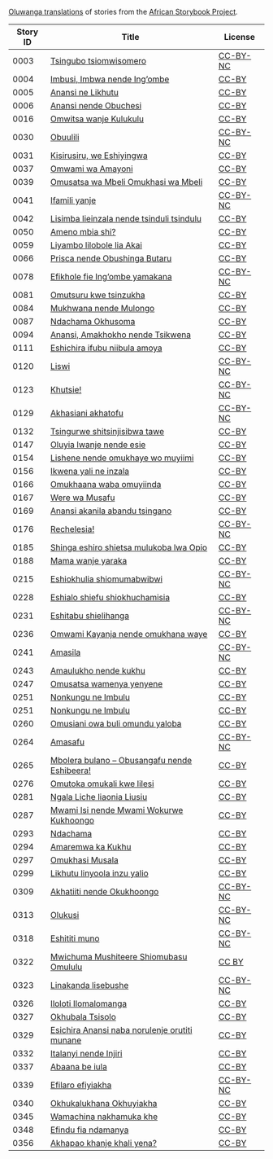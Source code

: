 [Oluwanga translations](http://my.africanstorybook.org/language/oluwanga) of stories from the [African Storybook Project](http://my.africanstorybook.org).

Story ID | Title | License
-------- | ----- | -------
0003 | [Tsingubo tsiomwisomero](http://africanstorybook.org/stories/tsingubo-tsiomwisomero) | [CC-BY-NC](https://creativecommons.org/licenses/by-nc/3.0/)
0004 | [Imbusi, Imbwa nende Ing’ombe](http://africanstorybook.org/stories/imbusi-imbwa-nende-ing’ombe) | [CC-BY](https://creativecommons.org/licenses/by/3.0/)
0005 | [Anansi ne Likhutu](http://africanstorybook.org/stories/anansi-ne-likhutu) | [CC-BY](https://creativecommons.org/licenses/by/3.0/)
0006 | [Anansi nende Obuchesi](http://africanstorybook.org/stories/anansi-nende-obuchesi) | [CC-BY](https://creativecommons.org/licenses/by/3.0/)
0016 | [Omwitsa wanje Kulukulu](http://africanstorybook.org/stories/omwitsa-wanje-kulukulu) | [CC-BY](https://creativecommons.org/licenses/by/3.0/)
0030 | [Obuulili](http://africanstorybook.org/stories/obuulili) | [CC-BY-NC](https://creativecommons.org/licenses/by-nc/3.0/)
0031 | [Kisirusiru, we Eshiyingwa](http://africanstorybook.org/stories/kisirusiru-we-eshiyingwa) | [CC-BY](https://creativecommons.org/licenses/by/3.0/)
0037 | [Omwami wa Amayoni](http://africanstorybook.org/stories/omwami-wa-amayoni) | [CC-BY](https://creativecommons.org/licenses/by/3.0/)
0039 | [Omusatsa wa Mbeli Omukhasi wa Mbeli](http://africanstorybook.org/stories/omusatsa-wa-mbeli-omukhasi-wa-mbeli) | [CC-BY](https://creativecommons.org/licenses/by/3.0/)
0041 | [Ifamili yanje](http://africanstorybook.org/stories/ifamili-yanje-0) | [CC-BY-NC](https://creativecommons.org/licenses/by-nc/3.0/)
0042 | [Lisimba lieinzala nende tsinduli tsindulu](http://africanstorybook.org/stories/lisimba-lieinzala-nende-tsinduli-tsindulu) | [CC-BY](https://creativecommons.org/licenses/by/3.0/)
0050 | [Ameno mbia shi?](http://africanstorybook.org/stories/ameno-mbia-shi) | [CC-BY](https://creativecommons.org/licenses/by/3.0/)
0059 | [Liyambo lilobole lia Akai](http://africanstorybook.org/stories/liyambo-lilobole-lia-akai) | [CC-BY](https://creativecommons.org/licenses/by/3.0/)
0066 | [Prisca nende Obushinga Butaru](http://africanstorybook.org/stories/prisca-nende-obushinga-butaru) | [CC-BY](https://creativecommons.org/licenses/by/3.0/)
0078 | [Efikhole fie Ing’ombe yamakana](http://africanstorybook.org/stories/efikhole-fie-ing’ombe-yamakana) | [CC-BY-NC](https://creativecommons.org/licenses/by-nc/3.0/)
0081 | [Omutsuru kwe tsinzukha](http://africanstorybook.org/stories/omutsuru-kwe-tsinzukha) | [CC-BY](https://creativecommons.org/licenses/by/4.0/)
0084 | [Mukhwana nende Mulongo](http://africanstorybook.org/stories/mukhwana-nende-mulongo) | [CC-BY](https://creativecommons.org/licenses/by/3.0/)
0087 | [Ndachama Okhusoma](http://africanstorybook.org/reader.php?id=19591&d=0&a=1) | [CC-BY](https://creativecommons.org/licenses/by/3.0/)
0094 | [Anansi, Amakhokho nende Tsikwena](http://africanstorybook.org/stories/anansi-amakhokho-nende-tsikwena) | [CC-BY](https://creativecommons.org/licenses/by/3.0/)
0111 | [Eshichira ifubu niibula amoya](http://africanstorybook.org/stories/eshichira-ifubu-niibula-amoya) | [CC-BY](https://creativecommons.org/licenses/by/3.0/)
0120 | [Liswi](http://africanstorybook.org/stories/liswi) | [CC-BY-NC](https://creativecommons.org/licenses/by-nc/3.0/)
0123 | [Khutsie!](http://africanstorybook.org/stories/khutsie) | [CC-BY-NC](https://creativecommons.org/licenses/by-nc/3.0/)
0129 | [Akhasiani akhatofu](http://africanstorybook.org/stories/akhasiani-akhatofu) | [CC-BY-NC](https://creativecommons.org/licenses/by-nc/3.0/)
0132 | [Tsingurwe shitsinjisibwa tawe](http://africanstorybook.org/stories/tsingurwe-shitsinjisibwa-tawe) | [CC-BY](https://creativecommons.org/licenses/by/3.0/)
0147 | [Oluyia lwanje nende esie](http://africanstorybook.org/stories/oluyia-lwanje-nende-esie) | [CC-BY](https://creativecommons.org/licenses/by/3.0/)
0154 | [Lishene nende omukhaye wo muyiimi](http://africanstorybook.org/stories/lishene-nende-omukhaye-wo-muyiimi) | [CC-BY](https://creativecommons.org/licenses/by/3.0/)
0156 | [Ikwena yali ne inzala](http://africanstorybook.org/stories/ikwena-yali-ne-inzala) | [CC-BY](https://creativecommons.org/licenses/by/3.0/)
0166 | [Omukhaana waba omuyiinda](http://africanstorybook.org/stories/omukhaana-waba-omuyiinda) | [CC-BY](https://creativecommons.org/licenses/by/3.0/)
0167 | [Were wa Musafu](http://africanstorybook.org/stories/were-wa-musafu) | [CC-BY](https://creativecommons.org/licenses/by/3.0/)
0169 | [Anansi akanila abandu tsingano](http://africanstorybook.org/stories/anansi-akanila-abandu-tsingano) | [CC-BY](https://creativecommons.org/licenses/by/3.0/)
0176 | [Rechelesia!](http://africanstorybook.org/stories/rechelesia) | [CC-BY-NC](https://creativecommons.org/licenses/by-nc/3.0/)
0185 | [Shinga eshiro shietsa mulukoba lwa Opio](http://africanstorybook.org/stories/shinga-eshiro-shietsa-mulukoba-lwa-opio) | [CC-BY](https://creativecommons.org/licenses/by/3.0/)
0188 | [Mama wanje yaraka](http://africanstorybook.org/stories/mama-wanje-yaraka) | [CC-BY](https://creativecommons.org/licenses/by/3.0/)
0215 | [Eshiokhulia shiomumabwibwi](http://africanstorybook.org/stories/eshiokhulia-shiomumabwibwi) | [CC-BY-NC](https://creativecommons.org/licenses/by-nc/3.0/)
0228 | [Eshialo shiefu shiokhuchamisia](http://africanstorybook.org/stories/eshialo-shiefu-shiokhuchamisia) | [CC-BY](https://creativecommons.org/licenses/by/3.0/)
0231 | [Eshitabu shielihanga](http://africanstorybook.org/stories/eshitabu-shielihanga) | [CC-BY-NC](https://creativecommons.org/licenses/by-nc/3.0/)
0236 | [Omwami Kayanja nende omukhana waye](http://africanstorybook.org/stories/omwami-kayanja-nende-omukhana-waye) | [CC-BY](https://creativecommons.org/licenses/by/3.0/)
0241 | [Amasila](http://africanstorybook.org/stories/amasila) | [CC-BY-NC](https://creativecommons.org/licenses/by-nc/3.0/)
0243 | [Amaulukho nende kukhu](http://africanstorybook.org/stories/amaulukho-nende-kukhu-2) | [CC-BY](https://creativecommons.org/licenses/by/4.0/)
0247 | [Omusatsa wamenya yenyene](http://africanstorybook.org/stories/omusatsa-wamenya-yenyene) | [CC-BY](https://creativecommons.org/licenses/by/3.0/)
0251 | [Nonkungu ne Imbulu](http://africanstorybook.org/stories/nonkungu-ne-imbulu) | [CC-BY](https://creativecommons.org/licenses/by/3.0/)
0251 | [Nonkungu ne Imbulu](http://africanstorybook.org/stories/nonkungu-ne-imbulu) | [CC-BY](https://creativecommons.org/licenses/by/3.0/)
0260 | [Omusiani owa buli omundu yaloba](http://africanstorybook.org/stories/omusiani-owa-buli-omundu-yaloba) | [CC-BY](https://creativecommons.org/licenses/by/4.0/)
0264 | [Amasafu](http://africanstorybook.org/stories/amasafu) | [CC-BY-NC](https://creativecommons.org/licenses/by-nc/3.0/)
0265 | [Mbolera bulano – Obusangafu nende Eshibeera!](http://africanstorybook.org/stories/mbolera-bulano-–-obusangafu-nende-eshibeera) | [CC-BY](https://creativecommons.org/licenses/by/3.0/)
0276 | [Omutoka omukali kwe lilesi](http://africanstorybook.org/stories/omutoka-omukali-kwe-lilesi) | [CC-BY](https://creativecommons.org/licenses/by/4.0/)
0281 | [Ngala Liche liaonia Liusiu](http://africanstorybook.org/stories/ngala-liche-liaonia-liusiu) | [CC-BY](https://creativecommons.org/licenses/by/3.0/)
0287 | [Mwami Isi nende Mwami Wokurwe Kukhoongo](http://africanstorybook.org/stories/mwami-isi-nende-mwami-wokurwe-kukhoongo) | [CC-BY](https://creativecommons.org/licenses/by/3.0/)
0293 | [Ndachama](http://africanstorybook.org/stories/ndachama) | [CC-BY](https://creativecommons.org/licenses/by/3.0/)
0294 | [Amaremwa ka Kukhu](http://africanstorybook.org/stories/amaremwa-ka-kukhu) | [CC-BY](https://creativecommons.org/licenses/by/3.0/)
0297 | [Omukhasi Musala](http://africanstorybook.org/stories/omukhasi-musala) | [CC-BY](https://creativecommons.org/licenses/by/3.0/)
0299 | [Likhutu linyoola inzu yalio](http://africanstorybook.org/stories/likhutu-linyoola-inzu-yalio) | [CC-BY](https://creativecommons.org/licenses/by/3.0/)
0309 | [Akhatiiti nende Okukhoongo](http://africanstorybook.org/stories/akhatiiti-nende-okukhoongo) | [CC-BY-NC](https://creativecommons.org/licenses/by-nc/3.0/)
0313 | [Olukusi](http://africanstorybook.org/stories/olukusi-0) | [CC-BY-NC](https://creativecommons.org/licenses/by-nc/3.0/)
0318 | [Eshititi muno](http://africanstorybook.org/stories/eshititi-muno) | [CC-BY-NC](https://creativecommons.org/licenses/by-nc/3.0/)
0322 | [Mwichuma Mushiteere  Shiomubasu Omululu](http://africanstorybook.org/reader.php?id=3154&d=0&a=1) | [CC BY](https://creativecommons.org/licenses/by/3.0/)
0323 | [Linakanda lisebushe](http://africanstorybook.org/stories/linakanda-lisebushe) | [CC-BY-NC](https://creativecommons.org/licenses/by-nc/3.0/)
0326 | [Iloloti Ilomalomanga](http://africanstorybook.org/stories/iloloti-ilomalomanga) | [CC-BY](https://creativecommons.org/licenses/by/3.0/)
0327 | [Okhubala Tsisolo](http://africanstorybook.org/reader.php?id=19590&d=0&a=1) | [CC-BY](https://creativecommons.org/licenses/by/3.0/)
0329 | [Esichira Anansi naba norulenje orutiti munane](http://africanstorybook.org/stories/esichira-anansi-naba-norulenje-orutiti-munane) | [CC-BY](https://creativecommons.org/licenses/by/3.0/)
0332 | [Italanyi nende Injiri](http://africanstorybook.org/stories/italanyi-nende-injiri) | [CC-BY](https://creativecommons.org/licenses/by/3.0/)
0337 | [Abaana be iula](http://africanstorybook.org/stories/abaana-be-iula) | [CC-BY](https://creativecommons.org/licenses/by/3.0/)
0339 | [Efilaro efiyiakha](http://africanstorybook.org/stories/efilaro-efiyiakha) | [CC-BY-NC](https://creativecommons.org/licenses/by-nc/3.0/)
0340 | [Okhukalukhana Okhuyiakha](http://africanstorybook.org/stories/okhukalukhana-okhuyiakha) | [CC-BY](https://creativecommons.org/licenses/by/3.0/)
0345 | [Wamachina nakhamuka khe](http://africanstorybook.org/stories/wamachina-nakhamuka-khe) | [CC-BY](https://creativecommons.org/licenses/by/3.0/)
0348 | [Efindu fia ndamanya](http://africanstorybook.org/stories/efindu-fia-ndamanya) | [CC-BY](https://creativecommons.org/licenses/by/3.0/)
0356 | [Akhapao khanje khali yena?](http://africanstorybook.org/stories/akhapao-khanje-khali-yena) | [CC-BY](https://creativecommons.org/licenses/by/3.0/)

